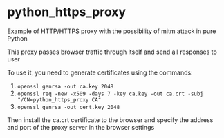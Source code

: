 # python_https_proxy
Example of HTTP/HTTPS proxy with the possibility of mitm attack in pure Python

This proxy passes browser traffic through itself and send all responses to user

To use it, you need to generate certificates using the commands:

1. `openssl genrsa -out ca.key 2048`
1. `openssl req -new -x509 -days 7 -key ca.key -out ca.crt -subj "/CN=python_https_proxy CA"`
1. `openssl genrsa -out cert.key 2048`

Then install the ca.crt certificate to the browser and specify the address and port
of the proxy server in the browser settings